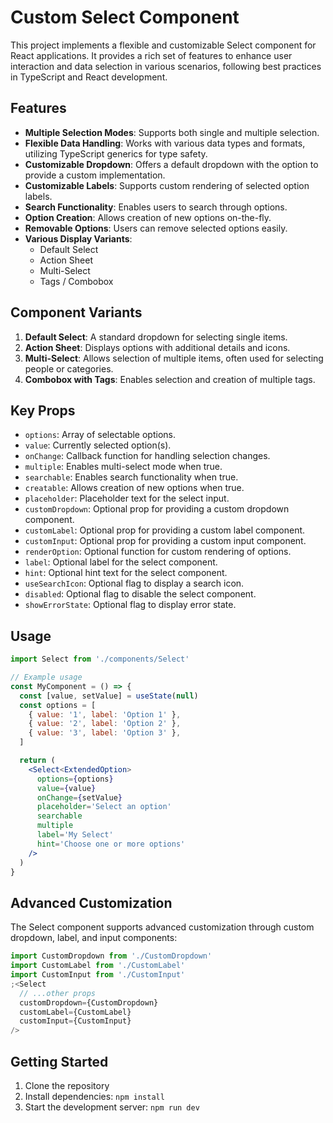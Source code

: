 # Custom Select Component

This project implements a flexible and customizable Select component for React applications. It provides a rich set of features to enhance user interaction and data selection in various scenarios, following best practices in TypeScript and React development.

## Features

- **Multiple Selection Modes**: Supports both single and multiple selection.
- **Flexible Data Handling**: Works with various data types and formats, utilizing TypeScript generics for type safety.
- **Customizable Dropdown**: Offers a default dropdown with the option to provide a custom implementation.
- **Customizable Labels**: Supports custom rendering of selected option labels.
- **Search Functionality**: Enables users to search through options.
- **Option Creation**: Allows creation of new options on-the-fly.
- **Removable Options**: Users can remove selected options easily.
- **Various Display Variants**:
  - Default Select
  - Action Sheet
  - Multi-Select
  - Tags / Combobox

## Component Variants

1. **Default Select**: A standard dropdown for selecting single items.
2. **Action Sheet**: Displays options with additional details and icons.
3. **Multi-Select**: Allows selection of multiple items, often used for selecting people or categories.
4. **Combobox with Tags**: Enables selection and creation of multiple tags.

## Key Props

- `options`: Array of selectable options.
- `value`: Currently selected option(s).
- `onChange`: Callback function for handling selection changes.
- `multiple`: Enables multi-select mode when true.
- `searchable`: Enables search functionality when true.
- `creatable`: Allows creation of new options when true.
- `placeholder`: Placeholder text for the select input.
- `customDropdown`: Optional prop for providing a custom dropdown component.
- `customLabel`: Optional prop for providing a custom label component.
- `customInput`: Optional prop for providing a custom input component.
- `renderOption`: Optional function for custom rendering of options.
- `label`: Optional label for the select component.
- `hint`: Optional hint text for the select component.
- `useSearchIcon`: Optional flag to display a search icon.
- `disabled`: Optional flag to disable the select component.
- `showErrorState`: Optional flag to display error state.

## Usage

```jsx
import Select from './components/Select'

// Example usage
const MyComponent = () => {
  const [value, setValue] = useState(null)
  const options = [
    { value: '1', label: 'Option 1' },
    { value: '2', label: 'Option 2' },
    { value: '3', label: 'Option 3' },
  ]

  return (
    <Select<ExtendedOption>
      options={options}
      value={value}
      onChange={setValue}
      placeholder='Select an option'
      searchable
      multiple
      label='My Select'
      hint='Choose one or more options'
    />
  )
}
```

## Advanced Customization

The Select component supports advanced customization through custom dropdown, label, and input components:

```jsx
import CustomDropdown from './CustomDropdown'
import CustomLabel from './CustomLabel'
import CustomInput from './CustomInput'
;<Select
  // ...other props
  customDropdown={CustomDropdown}
  customLabel={CustomLabel}
  customInput={CustomInput}
/>
```

## Getting Started

1. Clone the repository
2. Install dependencies: `npm install`
3. Start the development server: `npm run dev`

